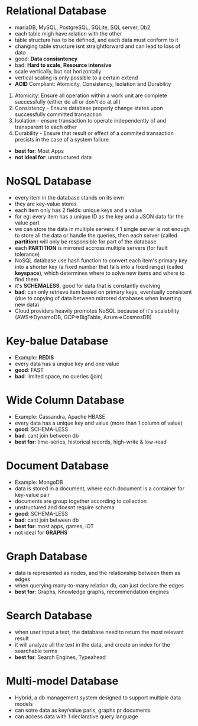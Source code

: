 # **Relational Database**
- mariaDB, MySQL, PostgreSQL, SQLite, SQL server, Db2
- each table migh have relation with the other
- table structure has to be defined, and each data must conform to it
- changing table structure isnt straightforward and can lead to loss of data
- good: **Data consisntency**
- bad: **Hard to scale**, **Resource intensive**
- scale vertically, but not horizontally
- vertical scaling is only possible to a certain extend
- **ACID** Compliant: Atomicity, Consistency, Isolation and Durability
1. Atomicity: Ensure all operation within a work unit are complete successfully (either do all or don't do at all)
2. Consistency - Ensure database properly change states upon successfully committed transaction
3. Isolation - ensure transaction to operate independently of and transparent to each other
4. Durability - Ensure that result or effect of a commited transaction presists in the case of a system failure
- **best for**: Most Apps
- **not ideal for**: unstructured data

# **NoSQL Database**
- every item in the database stands on its own
- they are key-value stores
- each item only has 2 fields: unique keys and a value
- for eg: every item has a unique ID as the key and a JSON data for the value part
- we can store the data in multiple servers if 1 single server is not enough to store all the data or handle the queries, then each server (called **partition**) will only be responsible for part of the database
- each **PARTITION** is mirrored accross multiple servers (for fault tolerance)
- NoSQL database use hash function to convert each item's primary key into a shorter key (a fixed number that falls into a fixed range) (called **keyspace**), which determines where to solve new items and where to find them
- it's **SCHEMALESS**, good for data that is constantly evolving
- **bad**: can only retrieve item based on primary keys, eventually consistent (due to copying of data between mirrored databases when inserting new data)
- Cloud providers heavily promotes NoSQL because of it's scalability (AWS=>DynamoDB, GCP=>BigTable, Azure=>CosmosDB)

# **Key-balue Database**
- Example: **REDIS**
- every data has a unqiue key and one value
- **good**: FAST
- **bad**: limited space, no queries (join)

# **Wide Column Database**
- Example: Cassandra, Apache HBASE
- every data has a unique key and value (more than 1 column of value)
- **good**: SCHEMA-LESS
- **bad**: cant join between db
- **best for**: time-series, historical records, high-write & low-read

# **Document Database**
- Example: MongoDB
- data is stored in a document, where each document is a container for key-value pair
- documents are group together according to collection
- unstructured and doesnt require schema
- **good**: SCHEMA-LESS
- **bad**: cant join between db
- **best for**: most apps, games, IOT
- not ideal for **GRAPHS**

# **Graph Database**
- data is represented as nodes, and the relationship between them as edges
- when querying many-to-many relation db, can just declare the edges
- **best for**: Graphs, Knowledge graphs, recommendation engines

# **Search Database**
- when user input a text, the database need to return the most relevant result
- it will analyze all the text in the data, and create an index for the searchable terms
- **best for**: Search Engines, Typeahead

# **Multi-model Database**
- Hybrid, a db management system designed to support multiple data models
- can sotre data as key/value paris, graphs pr documents
- can access data with 1 declarative query language